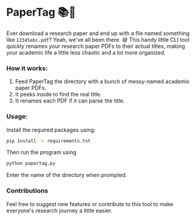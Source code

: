 # PaperTag 📚🔖

Ever download a research paper and end up with a file named something like `12345abc.pdf`? Yeah, we've all been there. 😅
This handy little CLI tool quickly renames your research paper PDFs to their actual titles, making your academic life a little less chaotic and a lot more organized. 

### How it works:
1. Feed PaperTag the directory with a bunch of messy-named academic paper PDFs.
2. It peeks inside to find the real title.
3. It renames each PDF if it can parse the title.

### Usage:
Install the required packages using:
```bash
pip install -r requirements.txt
```

Then run the program using
```bash
python papertag.py
```
Enter the name of the directory when prompted.

### Contributions
Feel free to suggest new features or contribute to this tool to make everyone's research journey a little easier. 
